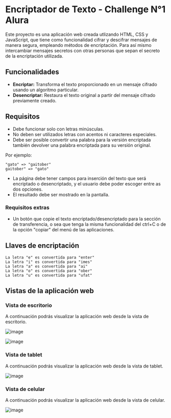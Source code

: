 # Encriptador de Texto - Challenge N°1 Alura

Este proyecto es una aplicación web creada utlizando HTML, CSS y JavaScript, que tiene como funcionalidad cifrar y descifrar mensajes de manera segura, empleando métodos de encriptación. Para así mismo intercambiar mensajes secretos con otras personas que sepan el secreto de la encriptación utilizada.

## Funcionalidades

- **Encriptar:** Transforma el texto proporcionado en un mensaje cifrado usando un algoritmo particular.
- **Desencriptar:** Restaura el texto original a partir del mensaje cifrado previamente creado.

## Requisitos

- Debe funcionar solo con letras minúsculas.
- No deben ser utilizados letras con acentos ni caracteres especiales.
- Debe ser posible convertir una palabra para la versión encriptada también devolver una palabra encriptada para su versión original.

Por ejemplo:

```
"gato" => "gaitober"
gaitober" => "gato"
```

- La página debe tener campos para inserción del texto que será encriptado o desencriptado, y el usuario debe poder escoger entre as dos opciones.
- El resultado debe ser mostrado en la pantalla.

### Requisitos extras

- Un botón que copie el texto encriptado/desencriptado para la sección de transferencia, o sea que tenga la misma funcionalidad del ctrl+C o de la opción "copiar" del menú de las aplicaciones.

## Llaves de encriptación

```
La letra "e" es convertida para "enter"
La letra "i" es convertida para "imes"
La letra "a" es convertida para "ai"
La letra "o" es convertida para "ober"
La letra "u" es convertida para "ufat"
```

## Vistas de la aplicación web

### Vista de escritorio

A continuación podrás visualizar la aplicación web desde la vista de escritorio.

![image](https://github.com/RANDRESS23/encriptador-texto-alura/assets/115477371/8bbb5d7e-fc67-4f83-be20-476d81e1462b)

![image](https://github.com/RANDRESS23/encriptador-texto-alura/assets/115477371/b1655442-e4c5-40d4-940c-a78c794c91a0)

### Vista de tablet

A continuación podrás visualizar la aplicación web desde la vista de tablet.

![image](https://github.com/RANDRESS23/encriptador-texto-alura/assets/115477371/d371c38d-5f4e-46e2-ab4b-15ef16c2162c)

### Vista de celular

A continuación podrás visualizar la aplicación web desde la vista de celular.

![image](https://github.com/RANDRESS23/encriptador-texto-alura/assets/115477371/d308ce91-9620-4b67-bbc0-a2fbe21dc840)

